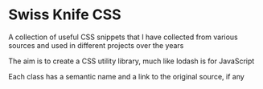 # Swiss Knife CSS

A collection of useful CSS snippets that I have collected from various sources and used in different projects over the years

The aim is to create a CSS utility library, much like lodash is for JavaScript

Each class has a semantic name and a link to the original source, if any


